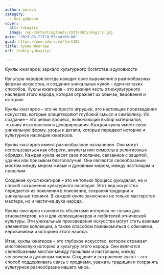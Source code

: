 ```yaml
---
author: morava
category:
  - без-рубрики
cover:
  alt: Yukagirs
  image: /wp-content/uploads/2023/08/yukagirs.jpg
date: "2023-08-22T10:53:44+00:00"
guid: https://www.adora.ru/?p=1102
title: Куклы Юкагиры
url: /kukly-yukagiry/

---
```

Куклы юкагиров: зеркало культурного богатства и духовности

Культура народов всегда находит свое выражение в разнообразных формах искусства, и создание уникальных кукол – один из таких способов. Куклы юкагиров – это важная часть этнокультурного наследия этого народа, которая отражает их обычаи, верования и историю.

Куклы юкагиров – это не просто игрушки, это настоящие произведения искусства, которые олицетворяют глубокий смысл и символику. Их создание – это целый процесс, включающий выбор материалов, технику изготовления и декорирования. Каждая кукла имеет свою уникальную форму, узоры и детали, которые передают историю и культурное наследие юкагиров.

Куклы юкагиров имеют разнообразное назначение. Они могут использоваться как обереги, амулеты или символы в религиозных обрядах. Каждая кукла несет свое послание, связанное с защитой, удачей или призывом благополучия. Они являются своеобразным мостом между миром живых и духовным миром, между настоящим и прошлым.

Создание кукол юкагиров – это не только процесс рукоделия, но и способ сохранения культурного наследия. Этот вид искусства передается из поколения в поколение, сохраняя традиции и уникальные техники. В каждой кукле заключено не только мастерство мастера, но и частичка духа народа.

Куклы юкагиров становятся объектами интереса не только для этноэкспертов, но и для коллекционеров и любителей этнической культуры. Эти уникальные произведения искусства могут стать важным элементом коллекции, а также способом познакомиться с обычаями, верованиями и историей этого народа.

Итак, куклы юкагиров – это глубокое искусство, которое отражает многовековую историю и культуру этого народа. Они являются своеобразным мостом между прошлым и настоящим, между человеком и духовным миром. Создание и сохранение кукол – это способ поддерживать связь с предками, уважать традиции и сохранять культурное разнообразие нашего мира.
